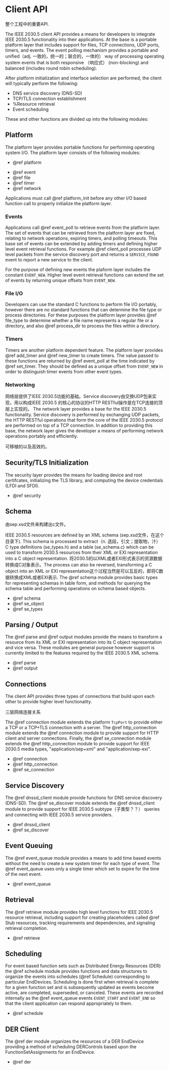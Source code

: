 Client API
==========

整个工程中的重要API.

The IEEE 2030.5 client API provides a means for developers to integrate IEEE
2030.5 functionality into their applications. At the base is a portable
platform layer that includes support for files, TCP connections, UDP ports,
timers, and events. The event polling mechanism provides a portable and unified（adj. 一致的，统一的；联合的，一体的）
way of processing operating system events that is both responsive （响应式）
(non-blocking) and balanced (includes round robin scheduling).

After platform initialization and interface selection are performed, the client
will typically perform the following:

-   DNS service discovery (DNS-SD)
-   TCP/TLS connection establishment
-   %Resource retrieval
-   Event scheduling

These and other functions are divided up into the following modules:

Platform
--------

The platform layer provides portable functions for performing operating system
I/O. The platform layer consists of the following modules:

-   @ref platform
  *  @ref event
  *  @ref file
  *  @ref timer
  *  @ref network

Applications must call @ref platform_init before any other I/O based function
call to properly initialize the platform layer.

### Events

Applications call @ref event_poll to retrieve events from the platform layer.
The set of events that can be retrieved from the platform layer are fixed,
relating to network operations, expiring timers, and polling timeouts. This
base set of events can be extended by adding timers and defining higher level
event retrieval functions. For example @ref client_poll processes UDP level
packets from the service discovery port and returns a `SERVICE_FOUND` event to
report a new service to the client.

For the purpose of defining new events the plaform layer includes the constant
`EVENT_NEW`. Higher level event retrieval functions can extend the set of events
by returning unique offsets from `EVENT_NEW`.

### File I/O

Developers can use the standard C functions to perform file I/O portably,
however there are no standard functions that can determine the file type or
process directories. For these purposes the platform layer provides
@ref file_type to determine whether a file name represents a regular file or a
directory, and also @ref process_dir to process the files within a directory.

### Timers

Timers are another platform dependent feature. The platform layer provides
@ref add_timer and @ref new_timer to create timers. The value passed to these
functions are returned by @ref event_poll at the time indicated by
@ref set_timer. They should be defined as a unique offset from `EVENT_NEW` in
order to distinguish timer events from other event types.

### Networking

网络层提供了IEEE 2030.5功能的基础。Service discovery由交换UDP包来实现，用以构成IEEE 2030.5 的核心的协议的HTTP RESTful操作是在TCP连接的顶层上实现的。
The network layer provides a base for the IEEE 2030.5 functionality. Service
discovery is performed by exchanging UDP packets, the HTTP RESTful operations
that form the core of the IEEE 2030.5 protocol are performed on top of a TCP
connection. In addition to providing this base, the network layer gives the
developer a means of performing network operations portably and efficiently. 

可移植的以及高效的。

Security/TLS Initialization
---------------------------

The security layer provides the means for loading device and root certifcates,
initializing the TLS library, and computing the device credentials (LFDI and
SFDI).

-   @ref security

Schema
------

由sep.xsd文件来构建出c文件。

IEEE 2030.5 resources are defined by an XML schema (sep.xsd文件，在这个目录下). This schema is
processed to extract（n. 选段，引文；提取物，汁） C type definitions (se_types.h) and a table (se_schema.c)
which can be used to transform 2030.5 resources from their XML or EXI
representation into a C object representation. 将2030.5的以XML或者EXI形式表示的资源数据转换成C对象表示。The process can also be
reversed, transforming a C object into an XML or EXI representation这个过程当然是可以互反的，即将C数据转换成XML或者EXI表示. The
@ref schema module provides basic types for representing schemas in table form,
and methods for querying the schema table and performing operations on schema
based objects.

-   @ref schema
-   @ref se_object
-   @ref se_types

Parsing / Output
----------------

The @ref parse and @ref output modules provide the means to transform a
resource from its XML or EXI representation into its C object representation
and vice versa. These modules are general purpose however support is currently
limited to the features required by the IEEE 2030.5 XML schema.

-   @ref parse
-   @ref output

Connections
-----------

The client API provides three types of connections that build upon each other
to provide higher level functionality.


三层网络连接关系

The @ref connection module extends the platform `TcpPort` to provide either a
TCP or a TCP+TLS connection with a server.  The @ref http_connection module
extends the @ref connection module to provide support for HTTP client and
server connections. Finally, the @ref se_connection module extends the
@ref http_connection module to provide support for IEEE 2030.5 media types,
"application/sep+xml" and "application/sep-exi".

-   @ref connection
-   @ref http_connection
-   @ref se_connection

Service Discovery
-----------------

The @ref dnssd_client module provide functions for DNS service discovery
(DNS-SD). The @ref se_discover module extends the @ref dnssd_client module to
provide support for IEEE 2030.5 subtype（子类型？？） queries and connecting with IEEE 2030.5
service providers.

-   @ref dnssd_client
-   @ref se_discover

Event Queuing
-------------

The @ref event_queue module provides a means to add time based events without
the need to create a new system timer for each type of event. The
@ref event_queue uses only a single timer which set to expire for the time of
the next event.

-   @ref event_queue

Retrieval
---------

The @ref retrieve module provides high level functions for IEEE 2030.5 resource
retrieval, including support for creating placeholders called @ref Stub
resources, tracking requirements and dependencies, and signaling retrieval
completion.

-   @ref retrieve

Scheduling
----------
For event based function sets such as Distributed Energy Resources (DER) the
@ref schedule module provides functions and data structures to organize the
events into schedules (@ref Schedule) corresponding to particular EndDevices.
Scheduling is done first when retrieval is complete for a given function set
and is subsequently updated as events become active, are completed, superseded,
or canceled. These events are recorded internally as the @ref event_queue
events `EVENT_START` and `EVENT_END` so that the client application can respond
appropriately to them.

-   @ref schedule

DER Client
----------

The @ref der module organizes the resources of a DER EndDevice providing a
method of scheduling DERControls based upon the FunctionSetAssignments for an
EndDevice.

-   @ref der

